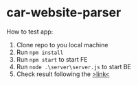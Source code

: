 # car-website-parser
How to test app:
1. Clone repo to you local machine
2. Run ```npm install```
3. Run ```npm start``` to start FE
4. Run ```node .\server\server.js``` to start BE
5. Check result following the [>link<](http://localhost:3000/)